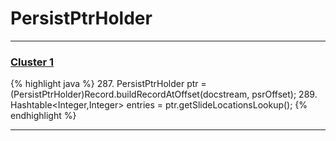 # PersistPtrHolder

***

### [Cluster 1](./1)
{% highlight java %}
287. PersistPtrHolder ptr = (PersistPtrHolder)Record.buildRecordAtOffset(docstream, psrOffset);
289. Hashtable<Integer,Integer> entries = ptr.getSlideLocationsLookup();
{% endhighlight %}

***

